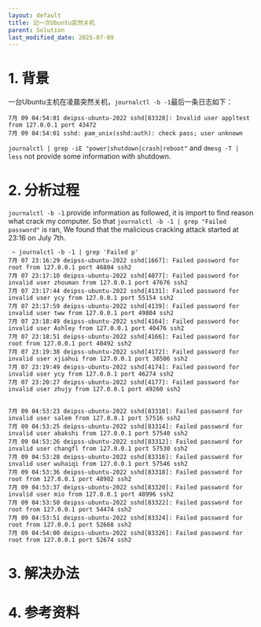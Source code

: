 ```yaml
---
layout: default
title: 记一次Ubuntu突然关机
parent: Solution
last_modified_date: 2025-07-09
---
```


# 1. 背景
一台Ubuntu主机在凌晨突然关机，`journalctl -b -1`最后一条日志如下：
```text
7月 09 04:54:01 deipss-ubuntu-2022 sshd[83328]: Invalid user appltest from 127.0.0.1 port 43472
7月 09 04:54:01 sshd: pam_unix(sshd:auth): check pass; user unknown
```

`journalctl | grep -iE "power|shutdown|crash|reboot"` and `dmesg -T | less` not provide some information with shutdown.




# 2. 分析过程
`journalctl -b -1` provide information as followed, it is import to find reason what crack my computer.
So that `journalctl -b -1 | grep "Failed password"` is ran, 
We found that the malicious cracking attack started at 23:16 on July 7th.




```text
 ~ journalctl -b -1 | grep 'Failed p'     
7月 07 23:16:29 deipss-ubuntu-2022 sshd[1667]: Failed password for root from 127.0.0.1 port 46804 ssh2
7月 07 23:17:10 deipss-ubuntu-2022 sshd[4077]: Failed password for invalid user zhouman from 127.0.0.1 port 47676 ssh2
7月 07 23:17:44 deipss-ubuntu-2022 sshd[4131]: Failed password for invalid user ycy from 127.0.0.1 port 55154 ssh2
7月 07 23:17:59 deipss-ubuntu-2022 sshd[4139]: Failed password for invalid user tww from 127.0.0.1 port 49804 ssh2
7月 07 23:18:49 deipss-ubuntu-2022 sshd[4164]: Failed password for invalid user Ashley from 127.0.0.1 port 40476 ssh2
7月 07 23:18:51 deipss-ubuntu-2022 sshd[4166]: Failed password for root from 127.0.0.1 port 40492 ssh2
7月 07 23:19:38 deipss-ubuntu-2022 sshd[4172]: Failed password for invalid user xjiahui from 127.0.0.1 port 38506 ssh2
7月 07 23:19:49 deipss-ubuntu-2022 sshd[4174]: Failed password for invalid user ycy from 127.0.0.1 port 46274 ssh2
7月 07 23:20:27 deipss-ubuntu-2022 sshd[4177]: Failed password for invalid user zhujy from 127.0.0.1 port 49260 ssh2


7月 09 04:53:23 deipss-ubuntu-2022 sshd[83310]: Failed password for invalid user salem from 127.0.0.1 port 57516 ssh2
7月 09 04:53:25 deipss-ubuntu-2022 sshd[83314]: Failed password for invalid user abakshi from 127.0.0.1 port 57540 ssh2
7月 09 04:53:26 deipss-ubuntu-2022 sshd[83312]: Failed password for invalid user changfl from 127.0.0.1 port 57530 ssh2
7月 09 04:53:28 deipss-ubuntu-2022 sshd[83316]: Failed password for invalid user wuhaiqi from 127.0.0.1 port 57546 ssh2
7月 09 04:53:36 deipss-ubuntu-2022 sshd[83318]: Failed password for root from 127.0.0.1 port 48982 ssh2
7月 09 04:53:37 deipss-ubuntu-2022 sshd[83320]: Failed password for invalid user mio from 127.0.0.1 port 48996 ssh2
7月 09 04:53:50 deipss-ubuntu-2022 sshd[83322]: Failed password for root from 127.0.0.1 port 54474 ssh2
7月 09 04:53:51 deipss-ubuntu-2022 sshd[83324]: Failed password for root from 127.0.0.1 port 52668 ssh2
7月 09 04:54:00 deipss-ubuntu-2022 sshd[83326]: Failed password for root from 127.0.0.1 port 52674 ssh2
```
# 3. 解决办法



# 4. 参考资料